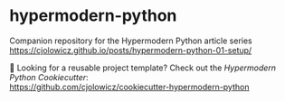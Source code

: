 # hypermodern-python

Companion repository for the Hypermodern Python article series<br>
https://cjolowicz.github.io/posts/hypermodern-python-01-setup/

:eyes: Looking for a reusable project template? Check out the *Hypermodern Python Cookiecutter*:<br>
https://github.com/cjolowicz/cookiecutter-hypermodern-python
